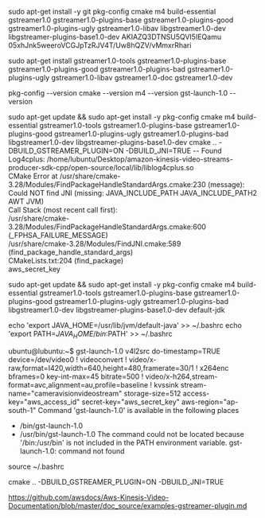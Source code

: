 sudo apt-get install -y git pkg-config cmake m4 build-essential \
    gstreamer1.0 gstreamer1.0-plugins-base gstreamer1.0-plugins-good \
    gstreamer1.0-plugins-ugly gstreamer1.0-libav libgstreamer1.0-dev \
    libgstreamer-plugins-base1.0-dev
AKIAZQ3DTNSU5QVI5IEQamu
05xhJnk5weeroVCGJpTzRJV4T/Uw8hQZV/vMmxrRhari

































sudo apt-get install gstreamer1.0-tools gstreamer1.0-plugins-base gstreamer1.0-plugins-good gstreamer1.0-plugins-bad gstreamer1.0-plugins-ugly gstreamer1.0-libav gstreamer1.0-doc gstreamer1.0-dev


pkg-config --version
cmake --version
m4 --version
gst-launch-1.0 --version




















sudo apt-get update && sudo apt-get install -y pkg-config cmake m4 build-essential gstreamer1.0-tools gstreamer1.0-plugins-base gstreamer1.0-plugins-good gstreamer1.0-plugins-ugly gstreamer1.0-plugins-bad libgstreamer1.0-dev libgstreamer-plugins-base1.0-dev
cmake .. -DBUILD_GSTREAMER_PLUGIN=ON -DBUILD_JNI=TRUE -- Found Log4cplus: /home/lubuntu/Desktop/amazon-kinesis-video-streams-producer-sdk-cpp/open-source/local/lib/liblog4cplus.so  
CMake Error at /usr/share/cmake-3.28/Modules/FindPackageHandleStandardArgs.cmake:230 (message):                                             
  Could NOT find JNI (missing: JAVA_INCLUDE_PATH JAVA_INCLUDE_PATH2 AWT JVM)                                                                
Call Stack (most recent call first):                                  
  /usr/share/cmake-3.28/Modules/FindPackageHandleStandardArgs.cmake:600 (_FPHSA_FAILURE_MESSAGE)                                            
  /usr/share/cmake-3.28/Modules/FindJNI.cmake:589 (find_package_handle_standard_args)                                                       
  CMakeLists.txt:204 (find_package)   
aws_secret_key





sudo apt-get update && sudo apt-get install -y pkg-config cmake m4 build-essential gstreamer1.0-tools gstreamer1.0-plugins-base gstreamer1.0-plugins-good gstreamer1.0-plugins-ugly gstreamer1.0-plugins-bad libgstreamer1.0-dev libgstreamer-plugins-base1.0-dev default-jdk


echo 'export JAVA_HOME=/usr/lib/jvm/default-java' >> ~/.bashrc
echo 'export PATH=$JAVA_HOME/bin:$PATH' >> ~/.bashrc



ubuntu@lubuntu:~$ gst-launch-1.0 v4l2src do-timestamp=TRUE device=/dev/video0 ! videoconvert ! video/x-raw,format=I420,width=640,height=480,framerate=30/1 ! x264enc  bframes=0 key-int-max=45 bitrate=500 ! video/x-h264,stream-format=avc,alignment=au,profile=baseline ! kvssink stream-name="cameravisionvideostream" storage-size=512 access-key="aws_access_id" secret-key="aws_secret_key" aws-region="ap-south-1" 
Command 'gst-launch-1.0' is available in the following places
 * /bin/gst-launch-1.0
 * /usr/bin/gst-launch-1.0
The command could not be located because '/bin:/usr/bin' is not included in the PATH environment variable.
gst-launch-1.0: command not found



source ~/.bashrc

cmake .. -DBUILD_GSTREAMER_PLUGIN=ON -DBUILD_JNI=TRUE



https://github.com/awsdocs/Aws-Kinesis-Video-Documentation/blob/master/doc_source/examples-gstreamer-plugin.md

